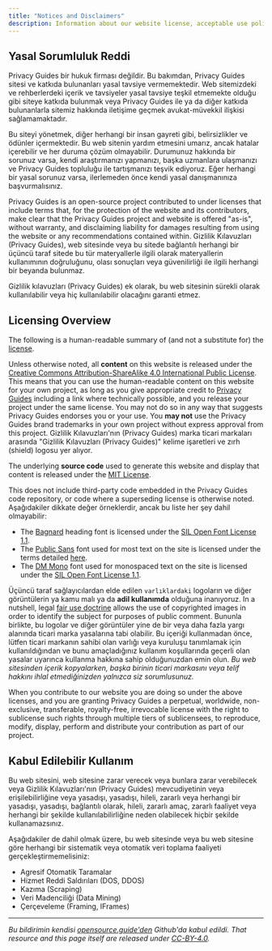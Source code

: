 ```yaml
---
title: "Notices and Disclaimers"
description: Information about our website license, acceptable use policy, and other important details.
---
```


## Yasal Sorumluluk Reddi

Privacy Guides bir hukuk firması değildir. Bu bakımdan, Privacy Guides sitesi ve katkıda bulunanları yasal tavsiye vermemektedir. Web sitemizdeki ve rehberlerdeki içerik ve tavsiyeler yasal tavsiye teşkil etmemekte olduğu gibi siteye katkıda bulunmak veya Privacy Guides ile ya da diğer katkıda bulunanlarla sitemiz hakkında iletişime geçmek avukat-müvekkil ilişkisi sağlamamaktadır.

Bu siteyi yönetmek, diğer herhangi bir insan gayreti gibi, belirsizlikler ve ödünler içermektedir. Bu web sitenin yardım etmesini umarız, ancak hatalar içerebilir ve her duruma çözüm olmayabilir. Durumunuz hakkında bir sorunuz varsa, kendi araştırmanızı yapmanızı, başka uzmanlara ulaşmanızı ve Privacy Guides topluluğu ile tartışmanızı teşvik ediyoruz. Eğer herhangi bir yasal sorunuz varsa, ilerlemeden önce kendi yasal danışmanınıza başvurmalısınız.

Privacy Guides is an open-source project contributed to under licenses that include terms that, for the protection of the website and its contributors, make clear that the Privacy Guides project and website is offered "as-is", without warranty, and disclaiming liability for damages resulting from using the website or any recommendations contained within. Gizlilik Kılavuzları (Privacy Guides), web sitesinde veya bu sitede bağlantılı herhangi bir üçüncü taraf sitede bu tür materyallerle ilgili olarak materyallerin kullanımının doğruluğunu, olası sonuçları veya güvenilirliği ile ilgili herhangi bir beyanda bulunmaz.

Gizlilik kılavuzları (Privacy Guides) ek olarak, bu web sitesinin sürekli olarak kullanılabilir veya hiç kullanılabilir olacağını garanti etmez.

## Licensing Overview

<div class="admonition danger" markdown>

The following is a human-readable summary of (and not a substitute for) the [license](https://github.com/privacyguides/privacyguides.org/blob/main/README.md#license).

</div>

Unless otherwise noted, all **content** on this website is released under the [Creative Commons Attribution-ShareAlike 4.0 International Public License](https://github.com/privacyguides/privacyguides.org/tree/main/LICENSE). This means that you can use the human-readable content on this website for your own project, as long as you give appropriate credit to [Privacy Guides](https://www.privacyguides.org) including a link where technically possible, and you release your project under the same license. You may not do so in any way that suggests Privacy Guides endorses you or your use. You **may not** use the Privacy Guides brand trademarks in your own project without express approval from this project. Gizlilik Kılavuzları'nın (Privacy Guides) marka ticari markaları arasında "Gizlilik Kılavuzları (Privacy Guides)" kelime işaretleri ve zırh (shield) logosu yer alıyor.

The underlying **source code** used to generate this website and display that content is released under the [MIT License](https://github.com/privacyguides/privacyguides.org/tree/main/LICENSE-CODE).

This does not include third-party code embedded in the Privacy Guides code repository, or code where a superseding license is otherwise noted. Aşağıdakiler dikkate değer örneklerdir, ancak bu liste her şey dahil olmayabilir:

* The [Bagnard](https://github.com/privacyguides/brand/tree/67166ed8b641d8ac1837d0b75329e02ed4056704/fonts/Bagnard) heading font is licensed under the [SIL Open Font License 1.1](https://github.com/privacyguides/brand/blob/67166ed8b641d8ac1837d0b75329e02ed4056704/fonts/Bagnard/LICENSE.txt).
* The [Public Sans](https://github.com/privacyguides/brand/tree/67166ed8b641d8ac1837d0b75329e02ed4056704/fonts/Public%20Sans) font used for most text on the site is licensed under the terms detailed [here](https://github.com/privacyguides/brand/blob/67166ed8b641d8ac1837d0b75329e02ed4056704/fonts/Public%20Sans/LICENSE.txt).
* The [DM Mono](https://github.com/privacyguides/brand/tree/67166ed8b641d8ac1837d0b75329e02ed4056704/fonts/DM%20Mono) font used for monospaced text on the site is licensed under the [SIL Open Font License 1.1](https://github.com/privacyguides/brand/blob/67166ed8b641d8ac1837d0b75329e02ed4056704/fonts/DM%20Mono/LICENSE.txt).

Üçüncü taraf sağlayıcılardan elde edilen `varlıklardaki` logoların ve diğer görüntülerin ya kamu malı ya da **adil kullanımda** olduğuna inanıyoruz. In a nutshell, legal [fair use doctrine](https://copyright.gov/fair-use/more-info.html) allows the use of copyrighted images in order to identify the subject for purposes of public comment. Bununla birlikte, bu logolar ve diğer görüntüler yine de bir veya daha fazla yargı alanında ticari marka yasalarına tabi olabilir. Bu içeriği kullanmadan önce, lütfen ticari markanın sahibi olan varlığı veya kuruluşu tanımlamak için kullanıldığından ve bunu amaçladığınız kullanım koşullarında geçerli olan yasalar uyarınca kullanma hakkına sahip olduğunuzdan emin olun. *Bu web sitesinden içerik kopyalarken, başka birinin ticari markasını veya telif hakkını ihlal etmediğinizden yalnızca siz sorumlusunuz.*

When you contribute to our website you are doing so under the above licenses, and you are granting Privacy Guides a perpetual, worldwide, non-exclusive, transferable, royalty-free, irrevocable license with the right to sublicense such rights through multiple tiers of sublicensees, to reproduce, modify, display, perform and distribute your contribution as part of our project.

## Kabul Edilebilir Kullanım

Bu web sitesini, web sitesine zarar verecek veya bunlara zarar verebilecek veya Gizlilik Kılavuzları'nın (Privacy Guides) mevcudiyetinin veya erişilebilirliğine veya yasadışı, yasadışı, hileli, zararlı veya herhangi bir yasadışı, yasadışı, bağlantılı olarak, hileli, zararlı amaç, zararlı faaliyet veya herhangi bir şekilde kullanılabilirliğine neden olabilecek hiçbir şekilde kullanamazsınız.

Aşağıdakiler de dahil olmak üzere, bu web sitesinde veya bu web sitesine göre herhangi bir sistematik veya otomatik veri toplama faaliyeti gerçekleştirmemelisiniz:

* Agresif Otomatik Taramalar
* Hizmet Reddi Saldırıları (DOS, DDOS)
* Kazıma (Scraping)
* Veri Madenciliği (Data Mining)
* Çerçeveleme (Framing, IFrames)

---

*Bu bildirimin kendisi [opensource.guide'den](https://github.com/github/opensource.guide/blob/master/notices.md) Github'da kabul edildi. That resource and this page itself are released under [CC-BY-4.0](https://creativecommons.org/licenses/by-sa/4.0).*
